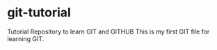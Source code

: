 # git-tutorial
Tutorial Repository to learn GIT and GITHUB
This is my first GIT file for learning GIT.
